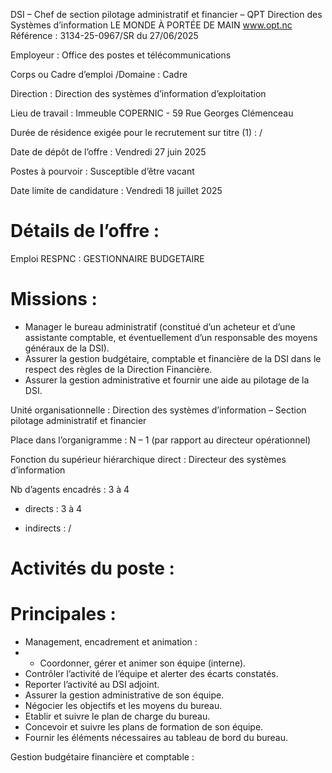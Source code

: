 
DSI – Chef de section pilotage administratif et financier – QPT
Direction des Systèmes d’information
LE MONDE À PORTÉE DE MAIN
www.opt.nc
Référence : 3134-25-0967/SR du 27/06/2025


Employeur : Office des postes et télécommunications

Corps ou Cadre d’emploi /Domaine : Cadre

Direction : Direction des systèmes d’information d’exploitation

Lieu de travail : Immeuble COPERNIC - 59 Rue Georges Clémenceau

Durée de résidence exigée pour le recrutement sur titre (1) : /

Date de dépôt de l’offre : Vendredi 27 juin 2025

Postes à pourvoir : Susceptible d’être vacant

Date limite de candidature : Vendredi 18 juillet 2025

# Détails de l’offre :

Emploi RESPNC : GESTIONNAIRE BUDGETAIRE

# Missions :

- Manager le bureau administratif (constitué d’un acheteur et d’une assistante comptable, et éventuellement d’un responsable des moyens généraux de la DSI).
- Assurer la gestion budgétaire, comptable et financière de la DSI dans le respect des règles de la Direction Financière.
- Assurer la gestion administrative et fournir une aide au pilotage de la DSI.

Unité organisationnelle : Direction des systèmes d’information – Section pilotage administratif et financier

Place dans l’organigramme : N – 1 (par rapport au directeur opérationnel)

Fonction du supérieur hiérarchique direct : Directeur des systèmes d’information

Nb d’agents encadrés : 3 à 4

- directs : 3 à 4

- indirects : /

# Activités du poste :

# Principales :

- Management, encadrement et animation :
- - Coordonner, gérer et animer son équipe (interne).
- Contrôler l’activité de l’équipe et alerter des écarts constatés.
- Reporter l’activité au DSI adjoint.
- Assurer la gestion administrative de son équipe.
- Négocier les objectifs et les moyens du bureau.
- Etablir et suivre le plan de charge du bureau.
- Concevoir et suivre les plans de formation de son équipe.
- Fournir les éléments nécessaires au tableau de bord du bureau.

Gestion budgétaire financière et comptable :

